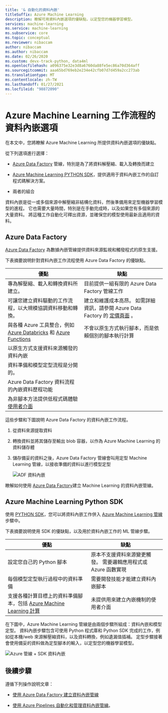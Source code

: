```yaml
---
title: '& 自動化的資料內嵌'
titleSuffix: Azure Machine Learning
description: 瞭解可用資料內嵌選項的優缺點，以定型您的機器學習模型。
services: machine-learning
ms.service: machine-learning
ms.subservice: core
ms.topic: conceptual
ms.reviewer: nibaccam
author: nibaccam
ms.author: nibaccam
ms.date: 02/26/2020
ms.custom: devx-track-python, data4ml
ms.openlocfilehash: a096375e32e3d8a6760da88fe5ec86a70d364aff
ms.sourcegitcommit: aaa65bd769eb2e234e42cfb07d7d459a2cc273ab
ms.translationtype: MT
ms.contentlocale: zh-TW
ms.lasthandoff: 01/27/2021
ms.locfileid: "98872090"
---
```

# <a name="data-ingestion-options-for-azure-machine-learning-workflows"></a>Azure Machine Learning 工作流程的資料內嵌選項

在本文中，您將瞭解 Azure Machine Learning 所提供資料內嵌選項的優缺點。 

從下列選項進行選擇：
+ [Azure Data Factory](#azure-data-factory) 管線，特別是為了將資料解壓縮、載入及轉換而建立

+ [Azure Machine Learning PYTHON SDK](#azure-machine-learning-python-sdk)，提供適用于資料內嵌工作的自訂程式碼解決方案。

+ 兩者的組合

資料內嵌是從一或多個來源中解壓縮非結構化資料，然後準備用來定型機器學習模型的進程。 它也需要大量時間，特別是在手動完成時，以及如果您有多個來源的大量資料。 將這種工作自動化可釋出資源，並確保您的模型使用最新且適用的資料。

## <a name="azure-data-factory"></a>Azure Data Factory

[Azure Data Factory](../data-factory/introduction.md) 為數據內嵌管線提供資料來源監視和觸發程式的原生支援。  

下表摘要說明針對資料內嵌工作流程使用 Azure Data Factory 的優缺點。

|優點|缺點
---|---
專為解壓縮、載入和轉換資料所建立。|目前提供一組有限的 Azure Data Factory 管線工作 
可讓您建立資料驅動的工作流程，以大規模協調資料移動和轉換。|建立和維護成本高昂。 如需詳細資訊，請參閱 Azure Data Factory 的 [定價頁面](https://azure.microsoft.com/pricing/details/data-factory/data-pipeline/) 。
與各種 Azure 工具整合，例如 [Azure Databricks](../data-factory/transform-data-using-databricks-notebook.md) 和 [Azure Functions](../data-factory/control-flow-azure-function-activity.md) | 不會以原生方式執行腳本，而是依賴個別的腳本執行計算 
以原生方式支援資料來源觸發的資料內嵌| 
資料準備和模型定型流程是分開的。|
Azure Data Factory 資料流程的內嵌資料歷程功能|
為非腳本方法提供低程式碼體驗[使用者介面](../data-factory/quickstart-create-data-factory-portal.md) |

這些步驟和下圖說明 Azure Data Factory 的資料內嵌工作流程。

1. 從資料來源提取資料
1. 轉換資料並將其儲存至輸出 blob 容器，以作為 Azure Machine Learning 的資料儲存體
1. 儲存備妥的資料之後，Azure Data Factory 管線會叫用定型 Machine Learning 管線，以接收準備的資料以進行模型定型


    ![ADF 資料內嵌](media/concept-data-ingestion/data-ingest-option-one.svg)
    
瞭解如何使用 [Azure Data Factory](how-to-data-ingest-adf.md)建立 Machine Learning 的資料內嵌管線。

## <a name="azure-machine-learning-python-sdk"></a>Azure Machine Learning Python SDK 

使用 [PYTHON SDK](/python/api/overview/azure/ml)，您可以將資料內嵌工作併入 [Azure Machine Learning 管線](./how-to-create-machine-learning-pipelines.md) 步驟中。

下表摘要說明使用 SDK 的優缺點，以及用於資料內嵌工作的 ML 管線步驟。

優點| 缺點
---|---
設定您自己的 Python 腳本 | 原本不支援資料來源變更觸發。 需要邏輯應用程式或 Azure 函數實現
每個模型定型執行過程中的資料準備|需要開發技能才能建立資料內嵌腳本
支援各種計算目標上的資料準備腳本，包括 [Azure Machine Learning 計算](concept-compute-target.md#azure-machine-learning-compute-managed) |未提供用來建立內嵌機制的使用者介面

在下圖中，Azure Machine Learning 管線是由兩個步驟所組成：資料內嵌和模型定型。 資料內嵌步驟包含可使用 Python 程式庫和 Python SDK 完成的工作，例如從本機/web 來源解壓縮資料，以及資料轉換，例如遺漏值插補。 定型步驟接著會使用備妥的資料做為定型腳本的輸入，以定型您的機器學習模型。 

![Azure 管線 + SDK 資料內嵌](media/concept-data-ingestion/data-ingest-option-two.png)

## <a name="next-steps"></a>後續步驟

遵循下列操作說明文章：
* [使用 Azure Data Factory 建立資料內嵌管線](how-to-data-ingest-adf.md)

* [使用 Azure Pipelines 自動化和管理資料內嵌管線](how-to-cicd-data-ingestion.md)。